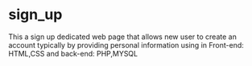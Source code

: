 # sign_up
This a sign up dedicated web page that allows new user to create an account typically by providing personal information using in Front-end: HTML,CSS and back-end: PHP,MYSQL

